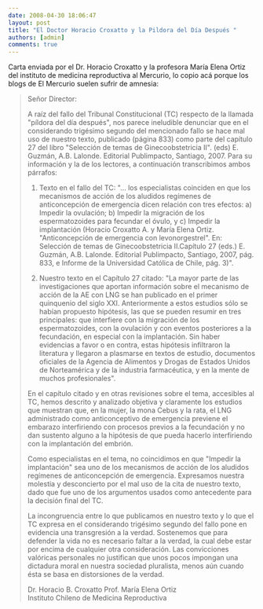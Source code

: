 ```yaml
---
date: 2008-04-30 18:06:47
layout: post
title: "El Doctor Horacio Croxatto y la Pildora del Día Después "
authors: [admin]
comments: true
---
```


Carta enviada por el Dr. Horacio Croxatto y la profesora María Elena
Ortiz del instituto de medicina reproductiva al Mercurio, lo copio acá
porque los blogs de El Mercurio suelen sufrir de amnesia:

> Señor Director:
>
> A raíz del fallo del Tribunal Constitucional (TC) respecto de la
> llamada \"píldora del día después\", nos parece ineludible denunciar
> que en el considerando trigésimo segundo del mencionado fallo se hace
> mal uso de nuestro texto, publicado (página 833) como parte del
> capítulo 27 del libro \"Selección de temas de Ginecoobstetricia II\".
> (eds) E. Guzmán, A.B. Lalonde. Editorial Publimpacto, Santiago, 2007.
> Para su información y la de los lectores, a continuación transcribimos
> ambos párrafos:
>
> 1.  Texto en el fallo del TC: \"\... los especialistas coinciden en
>     que los mecanismos de acción de los aludidos regímenes de
>     anticoncepción de emergencia dicen relación con tres efectos: a)
>     Impedir la ovulación; b) Impedir la migración de los
>     espermatozoides para fecundar el óvulo, y c) Impedir la
>     implantación (Horacio Croxatto A. y María Elena Ortiz.
>     \"Anticoncepción de emergencia con levonorgestrel\". En: Selección
>     de temas de Ginecoobstetricia II.Capítulo 27 (eds.) E. Guzmán,
>     A.B. Lalonde. Editorial Publimpacto, Santiago, 2007, pág. 833, e
>     Informe de la Universidad Católica de Chile, pág. 3)\".
>
> 2.  Nuestro texto en el Capítulo 27 citado: \"La mayor parte de las
>     investigaciones que aportan información sobre el mecanismo de
>     acción de la AE con LNG se han publicado en el primer quinquenio
>     del siglo XXI. Anteriormente a estos estudios sólo se habían
>     propuesto hipótesis, las que se pueden resumir en tres
>     principales: que interfiere con la migración de los
>     espermatozoides, con la ovulación y con eventos posteriores a la
>     fecundación, en especial con la implantación. Sin haber evidencias
>     a favor o en contra, estas hipótesis infiltraron la literatura y
>     llegaron a plasmarse en textos de estudio, documentos oficiales de
>     la Agencia de Alimentos y Drogas de Estados Unidos de Norteamérica
>     y de la industria farmacéutica, y en la mente de muchos
>     profesionales\".
>
> En el capítulo citado y en otras revisiones sobre el tema, accesibles
> al TC, hemos descrito y analizado objetiva y claramente los estudios
> que muestran que, en la mujer, la mona Cebus y la rata, el LNG
> administrado como anticonceptivo de emergencia previene el embarazo
> interfiriendo con procesos previos a la fecundación y no dan sustento
> alguno a la hipótesis de que pueda hacerlo interfiriendo con la
> implantación del embrión.
>
> Como especialistas en el tema, no coincidimos en que \"Impedir la
> implantación\" sea uno de los mecanismos de acción de los aludidos
> regímenes de anticoncepción de emergencia. Expresamos nuestra molestia
> y desconcierto por el mal uso de la cita de nuestro texto, dado que
> fue uno de los argumentos usados como antecedente para la decisión
> final del TC.
>
> La incongruencia entre lo que publicamos en nuestro texto y lo que el
> TC expresa en el considerando trigésimo segundo del fallo pone en
> evidencia una transgresión a la verdad. Sostenemos que para defender
> la vida no es necesario faltar a la verdad, la cual debe estar por
> encima de cualquier otra consideración. Las convicciones valóricas
> personales no justifican que unos pocos impongan una dictadura moral
> en nuestra sociedad pluralista, menos aún cuando ésta se basa en
> distorsiones de la verdad.
>
> Dr. Horacio B. Croxatto Prof. María Elena Ortiz\
> Instituto Chileno de Medicina Reproductiva
